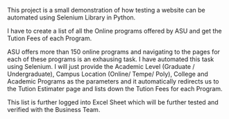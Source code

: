 This project is a small demonstration of how testing a website can be automated using Selenium Library in Python.

I have to create a list of all the Online programs offered by ASU and get the Tution Fees of each Program.

ASU offers more than 150 online programs and navigating to the pages for each of these programs is an exhausing task. 
I have automated this task using Selenium. I will just provide the Academic Level (Graduate / Undergraduate), Campus 
Location (Online/ Tempe/ Poly), College and Academic Programs as the parameters and it automatically redirects us to 
the Tution Estimater page and lists down the Tution Fees for each Program.

This list is further logged into Excel Sheet which will be further tested and verified with the Business Team.  